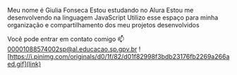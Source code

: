 Meu nome é Giulia Fonseca
Estou estudando no Alura
Estou me desenvolvendo na linguagem JavaScript
Utilizo esse espaço para minha organização e compartilhamento dos meu projetos desenvolvidos

Você pode entrar em contato comigo 📫
00001088574002sp@al.educacao.sp.gpv.br
![https://i.pinimg.com/originals/d0/1f/82/d01f82998f3bdb23176fb2269a266aed.gif](link)
